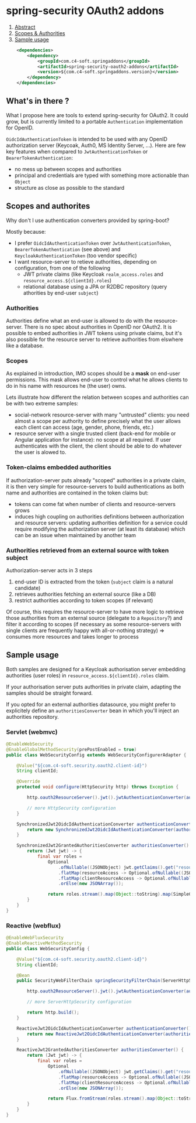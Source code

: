 # spring-security OAuth2 addons

1. [Abstract](#abstract)<br/>
2. [Scopes & Authorities](#scopes-authorities)<br/>
3. [Sample usage](#sample)<br/>

``` xml
    <dependencies>
        <dependency>
            <groupId>com.c4-soft.springaddons</groupId>
            <artifactId>spring-security-oauth2-addons</artifactId>
            <version>${com.c4-soft.springaddons.version}</version>
        </dependency>
    </dependencies>
```

<a name="abstract"/>

## What's in there ?

What I propose here are tools to extend spring-security for OAuth2.
It could grow, but is currently limited to a portable `Authentication` implementation for OpenID.

`OidcIdAuthenticationToken` is intended to be used with any OpenID authorization server (Keycoak, Auth0, MS Identity Server, ...).
Here are few key features when compared to `JwtAuthenticationToken` or `BearerTokenAuthentication`:
 * no mess up between scopes and authorities
 * principal and credentials are typed with something more actionable than `Object`
 * structure as close as possible to the standard

<a name="scopes-authorities"/>

## Scopes and authorites
Why don't I use authentication converters provided by spring-boot?

Mostly because:
- I prefer `OidcIdAuthenticationToken` over `JwtAuthenticationToken`, `BearerTokenAuthentication` (see above) and `KeycloakAuthenticationToken` (too vendor specific)
- I want resource-server to retieve authorities, depending on configuration, from one of the following
  * JWT private claims (like Keycloak `realm_access.roles` and `resource_access.${clientId}.roles`)
  * relational database using a JPA or R2DBC repository (query athorities by end-user `subject`)
   
### Authorities
Authorities define what an end-user is allowed to do with the resource-server. There is no spec about authorities in OpenID nor OAuth2.
It is possible to embed authorities in JWT tokens using private claims, but it's also possible for the resource server to retrieve authorities from elswhere like a database.

### Scopes
As explained in introduction, IMO scopes should be a **mask** on end-user permissions. This mask allows end-user to control what he allows clients to do in his name with resources he (the user) owns.

Lets illustrate how different the relation between scopes and authorities can be with two extreme samples:
 * social-network resource-server with many "untrusted" clients: 
   you need almost a scope per authority to define precisely what the user allows each client can access (age, gender, phone, friends, etc.)
 * resource server with a single trusted client (back-end for mobile or Angular application for instance): no scope at all required. 
   If user authenticates with the client, the client should be able to do whatever the user is alowed to.

### Token-claims embedded authorities

If authorization-server puts already "scoped" authorities in a private claim,
it is then very simple for resource-servers to build authentications as both name and authorities are contained in the token claims but:
 * tokens can come fat when number of clients and resource-servers grows
 * induces high coupling on authorities definitions between authorization and resource servers: 
   updating authorities definition for a service could require modifying the authorization server (at least its database)
   which can be an issue when maintained by another team

### Authorities retrieved from an external source with token subject

Authorization-server acts in 3 steps
1. end-user ID is extracted from the token (`subject` claim is a natural candidate)
2. retrieves authorities fetching an external source (like a DB)
3. restrict authorities according to token scopes (if relevant)

Of course, this requires the resource-server to have more logic to retrieve those authorities from an external source (delegate to a `Repository`?)
and filter it according to scopes (if necessary as some resource-servers with single clients are frequently happy with all-or-nothing strategy) => consumes more resources and takes longer to process

<a name="sample"/>

## Sample usage

Both samples are designed for a Keycloak authorisation server embedding authorities (user roles) in `resource_access.${clientId}.roles` claim.

If your authorisation server puts authorities in private claim, adapting the samples should be straight forward.

If you opted for an external authorities datasource, you might prefer to explicitely define an `authoritiesConverter` bean in which you'll inject an authorities repository.

### Servlet (webmvc)

``` java
@EnableWebSecurity
@EnableGlobalMethodSecurity(prePostEnabled = true)
public class WebSecurityConfig extends WebSecurityConfigurerAdapter {

    @Value("${com.c4-soft.security.oauth2.client-id}")
    String clientId;

    @Override
    protected void configure(HttpSecurity http) throws Exception {

        http.oauth2ResourceServer().jwt().jwtAuthenticationConverter(authenticationConverter());

        // more HttpSecurity configuration
    }

    SynchronizedJwt2OidcIdAuthenticationConverter authenticationConverter() {
        return new SynchronizedJwt2OidcIdAuthenticationConverter(authoritiesConverter());
    }

    SynchronizedJwt2GrantedAuthoritiesConverter authoritiesConverter() {
        return (Jwt jwt) -> {
            final var roles =
                Optional
                    .ofNullable((JSONObject) jwt.getClaims().get("resource_access"))
                    .flatMap(resourceAccess -> Optional.ofNullable((JSONObject) resourceAccess.get(clientId)))
                    .flatMap(clientResourceAccess -> Optional.ofNullable((JSONArray) clientResourceAccess.get("roles")))
                    .orElse(new JSONArray());

                return roles.stream().map(Object::toString).map(SimpleGrantedAuthority::new).collect(Collectors.toSet());
        }
    }
}
```

### Reactive (webflux)

``` java
@EnableWebFluxSecurity
@EnableReactiveMethodSecurity
public class WebSecurityConfig {

    @Value("${com.c4-soft.security.oauth2.client-id}")
    String clientId;

    @Bean
    public SecurityWebFilterChain springSecurityFilterChain(ServerHttpSecurity http) {

        http.oauth2ResourceServer().jwt().jwtAuthenticationConverter(authenticationConverter());

        // more ServerHttpSecurity configuration

        return http.build();
    }

    ReactiveJwt2OidcIdAuthenticationConverter authenticationConverter() {
        return new ReactiveJwt2OidcIdAuthenticationConverter(authoritiesConverter());
    }

    ReactiveJwt2GrantedAuthoritiesConverter authoritiesConverter() {
        return (Jwt jwt) -> {
            final var roles =
                Optional
                    .ofNullable((JSONObject) jwt.getClaims().get("resource_access"))
                    .flatMap(resourceAccess -> Optional.ofNullable((JSONObject) resourceAccess.get(clientId)))
                    .flatMap(clientResourceAccess -> Optional.ofNullable((JSONArray) clientResourceAccess.get("roles")))
                    .orElse(new JSONArray());

                return Flux.fromStream(roles.stream().map(Object::toString).map(SimpleGrantedAuthority::new));
        }
    }
}
```
